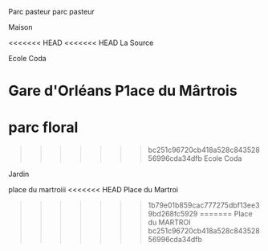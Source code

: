 Parc pasteur
parc pasteur 

Maison



<<<<<<< HEAD
<<<<<<< HEAD
La Source

Ecole Coda


Gare d'Orléans
P1ace du Mârtrois
=======
parc floral
=======
>>>>>>> bc251c96720cb418a528c84352856996cda34dfb
Ecole Coda

Jardin

place du martroiii
<<<<<<< HEAD
Place du Martroi
>>>>>>> 1b79e01b859cac777275dbf13ee39bd268fc5929
=======
Place du MARTROI
>>>>>>> bc251c96720cb418a528c84352856996cda34dfb
